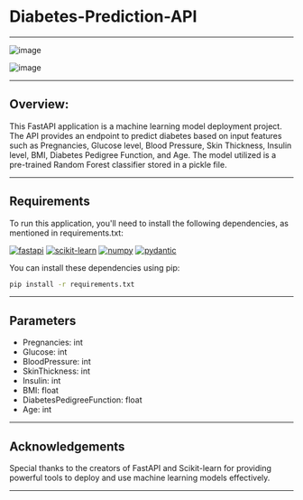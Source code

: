 # Diabetes-Prediction-API
---
![image](https://github.com/user-attachments/assets/86df3d9f-1e99-41f2-8be7-6f7de1531c73)                  


![image](https://github.com/user-attachments/assets/63bd6141-e3f6-4460-b4c1-d53e436db11d)

---
## Overview:
This FastAPI application is a machine learning model deployment project. The API provides an endpoint to predict diabetes based on input features such as Pregnancies, Glucose level, Blood Pressure, Skin Thickness, Insulin level, BMI, Diabetes Pedigree Function, and Age. The model utilized is a pre-trained Random Forest classifier stored in a pickle file.

---
## Requirements
To run this application, you'll need to install the following dependencies, as mentioned in requirements.txt:

[![fastapi](https://img.shields.io/badge/fastapi-0.95.1-blue)](https://fastapi.tiangolo.com/)
[![scikit-learn](https://img.shields.io/badge/scikit--learn-1.3.0-green)](https://scikit-learn.org/)
[![numpy](https://img.shields.io/badge/numpy-1.25.0-orange)](https://numpy.org/)
[![pydantic](https://img.shields.io/badge/pydantic-1.11.1-blue)](https://pydantic-docs.helpmanual.io/)

You can install these dependencies using pip:

```bash
pip install -r requirements.txt
```
  
---

## Parameters
* Pregnancies: int
* Glucose: int
* BloodPressure: int
* SkinThickness: int
* Insulin: int
* BMI: float
* DiabetesPedigreeFunction: float
* Age: int

  
---
## Acknowledgements
Special thanks to the creators of FastAPI and Scikit-learn for providing powerful tools to deploy and use machine learning models effectively.

---



